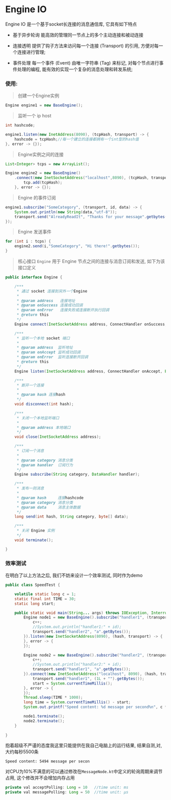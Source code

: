 # Engine IO

Engine IO 是一个基于socket长连接的消息通信库, 它具有如下特点

- 基于异步轮询 能高效的管理同一节点上的多个主动连接和被动连接

- 连接透明 提供了钩子方法来访问每一个连接 (Transport) 的引用, 方便对每一个连接进行管理;

- 事件处理 每一个事件 (Event) 由唯一字符串 (Tag) 来标记, 对每个节点进行事件处理的编程, 能有效的实现一个复杂的消息处理和转发系统;

### 使用:

> 创建一个Engine实例

```java
Engine engine1 = new BaseEngine();
```

> 监听一个 ip host

```java
int hashcode;

engine1.listen(new InetAddress(8090), (tcpHash, transport) -> {
    hashcode = tcpHash;//每一个建立的连接都拥有一个int型的hash值
}, error -> {});
```

> Engine实例之间的连接

```java
List<Integer> tcps = new ArrayList();

Engine engine2 = new BaseEngine()
    .connect(new InetSocketAddress("localhost",8090), (tcpHash, transport) -> {
        tcp.add(tcpHash);
    }, error -> {});
```

> Engine 的事件订阅

```java
engine1.subscribe("SomeCategory", (transport, id, data) -> {
    System.out.println(new String(data,"utf-8"));
    transport.send("AlreadyReadIt", "Thanks for your message".getbytes()); 
});
```

> Engine 发送事件

```java
for (int i : tcps) {
    engine2.send(i,"SomeCategory", "Hi there!".getbytes());
}
```

> 核心接口 `Engine` 用于 Engine 节点之间的连接与消息订阅和发送, 如下为该接口定义

```java
public interface Engine {

    /***
     * 通过 socket 连接到另外一个Engine
     *
     * @param address   连接地址
     * @param onSuccess 连接成功回调
     * @param onError   连接失败或连接断开执行回调
     * @return this
     */
    Engine connect(InetSocketAddress address, ConnectHandler onSuccess, ErrorHandler onError);

    /***
     * 监听一个本地 socket 端口
     *
     * @param address  监听地址
     * @param onAccept 监听成功回调
     * @param onError  监听连接断开回调
     * @return this
     */
    Engine listen(InetSocketAddress address, ConnectHandler onAccept, ErrorHandler onError);

    /***
     * 断开一个连接
     *
     * @param hash 连接hash
     */
    void disconnect(int hash);

    /***
     * 关闭一个本地监听端口
     *
     * @param address 本地端口
     */
    void close(InetSocketAddress address);

    /***
     * 订阅一个消息
     *
     * @param category 消息分类
     * @param handler  订阅行为
     */
    Engine subscribe(String category, DataHandler handler);

    /***
     * 发布一则消息
     *
     * @param hash     连接hashcode
     * @param category 消息分类
     * @param data     消息主体数据
     */
    long send(int hash, String category, byte[] data);

    /***
     * 关闭 Engine 实例
     */
    void terminate();

}
```

### 效率测试

在明白了以上方法之后, 我们不妨来设计一个效率测试, 同时作为demo

```java
public class SpeedTest {

    volatile static long c = 1;
    static final int TIME = 30;
    static long start;

    public static void main(String... args) throws IOException, InterruptedException {
        Engine node1 = new BaseEngine().subscribe("handler1", (transport, id, data) -> {
            c++;
            //System.out.println("handler1:" + id);
            transport.send("handler2", "a".getBytes());
        }).listen(new InetSocketAddress(8090), (hash, transport) -> {
        }, error -> {
        });

        Engine node2 = new BaseEngine().subscribe("handler2", (transport, id, data) -> {
            c++;
            //System.out.println("handler2:" + id);
            transport.send("handler1", "a".getBytes());
        }).connect(new InetSocketAddress("localhost", 8090), (hash, transport) -> {
            transport.send("handler1", (1L + "").getBytes());
            start = System.currentTimeMillis();
        }, error -> {
        });
        Thread.sleep(TIME * 1000);
        long time = System.currentTimeMillis() - start;
        System.out.printf("Speed content: %d message per second%n", c * 1000 / time);

        node1.terminate();
        node2.terminate();
    }
    
}
```

抱着超级不严谨的态度我这里只能提供在我自己电脑上的运行结果, 结果自测,对,大约每秒5500条

```shell
Speed content: 5494 message per secon
```

对CPU为10%不满意的可以通过修改在`MessageNode.kt`中定义的轮询周期来调节占用, 这个修改并不会增加内存占用

```java
private val acceptPolling: Long = 10   //time unit: ms
private val messagePolling: Long = 50  //time unit: μs
```